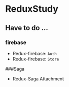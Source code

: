 # ReduxStudy

## Have to do ...
### firebase
- Redux-firebase: `Auth`
- Redux-firebase: `Store`

###Saga
- Redux-Saga Attachment

